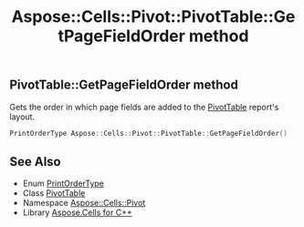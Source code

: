 ﻿---
title: Aspose::Cells::Pivot::PivotTable::GetPageFieldOrder method
linktitle: GetPageFieldOrder
second_title: Aspose.Cells for C++ API Reference
description: 'Aspose::Cells::Pivot::PivotTable::GetPageFieldOrder method. Gets the order in which page fields are added to the PivotTable report''s layout in C++.'
type: docs
weight: 11700
url: /cpp/aspose.cells.pivot/pivottable/getpagefieldorder/
---
## PivotTable::GetPageFieldOrder method


Gets the order in which page fields are added to the [PivotTable](../) report's layout.

```cpp
PrintOrderType Aspose::Cells::Pivot::PivotTable::GetPageFieldOrder()
```

## See Also

* Enum [PrintOrderType](../../../aspose.cells/printordertype/)
* Class [PivotTable](../)
* Namespace [Aspose::Cells::Pivot](../../)
* Library [Aspose.Cells for C++](../../../)

